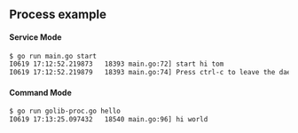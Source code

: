 ## Process example

#### Service Mode

```sh
$ go run main.go start
I0619 17:12:52.219873   18393 main.go:72] start hi tom
I0619 17:12:52.219879   18393 main.go:74] Press ctrl-c to leave the daemon process
```

#### Command Mode

```sh
$ go run golib-proc.go hello
I0619 17:13:25.097432   18540 main.go:96] hi world
```
